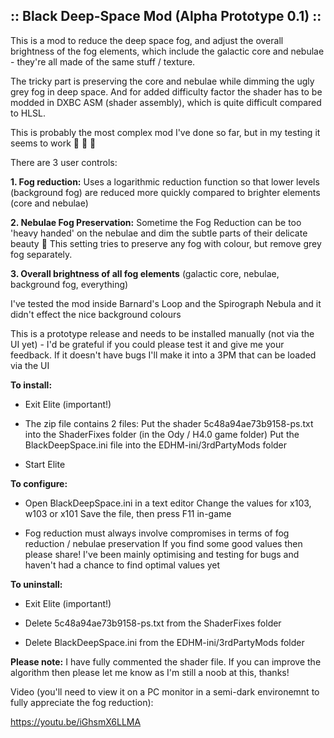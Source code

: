 ## :: Black Deep-Space Mod (Alpha Prototype 0.1) ::

This is a mod to reduce the deep space fog, and adjust the overall brightness of the fog elements, which include the galactic core and nebulae - they're all made of the same stuff / texture.

The tricky part is preserving the core and nebulae while dimming the ugly grey fog in deep space. And for added difficulty factor the shader has to be modded in DXBC ASM (shader assembly), which is quite difficult compared to HLSL.

This is probably the most complex mod I've done so far, but in my testing it seems to work 🤞 🤞 🤞 

There are 3 user controls:

**1. Fog reduction:** Uses a logarithmic reduction function so that lower levels (background fog) are reduced more quickly compared to brighter elements (core and nebulae)

**2. Nebulae Fog Preservation:** Sometime the Fog Reduction can be too 'heavy handed' on the nebulae and dim the subtle parts of their delicate beauty 🌈  This setting tries to preserve any fog with colour, but remove grey fog separately.

**3. Overall brightness of all fog elements** (galactic core, nebulae, background fog, everything)

I've tested the mod inside Barnard's Loop and the Spirograph Nebula and it didn't effect the nice background colours

This is a prototype release and needs to be installed manually (not via the UI yet) - I'd be grateful if you could please test it and give me your feedback. If it doesn't have bugs I'll make it into a 3PM that can be loaded via the UI

**To install:**

- Exit Elite (important!)

- The zip file contains 2 files:
    Put the shader  5c48a94ae73b9158-ps.txt  into the ShaderFixes folder (in the Ody / H4.0 game folder)
    Put the  BlackDeepSpace.ini  file into the EDHM-ini/3rdPartyMods folder

- Start Elite

**To configure:**

- Open BlackDeepSpace.ini in a text editor
    Change the values for x103, w103 or x101
    Save the file, then press F11 in-game

- Fog reduction must always involve compromises in terms of fog reduction / nebulae preservation
    If you find some good values then please share!
    I've been mainly optimising and testing for bugs and haven't had a chance to find optimal values yet

**To uninstall:**

- Exit Elite (important!)

- Delete 5c48a94ae73b9158-ps.txt  from the ShaderFixes folder
- Delete BlackDeepSpace.ini  from the EDHM-ini/3rdPartyMods folder


**Please note:** I have fully commented the shader file. If you can improve the algorithm then please let me know as I'm still a noob at this, thanks!

Video (you'll need to view it on a PC monitor in a semi-dark environemnt to fully appreciate the fog reduction):

https://youtu.be/iGhsmX6LLMA

